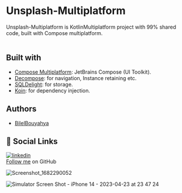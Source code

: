 # Unsplash-Multiplatform

Unsplash-Multiplatform is KotlinMultiplatform project with 99% shared code, built with Compose
multiplatform.
<br>
<br>

## Built with

- [Compose Multiplatform](https://github.com/JetBrains/compose-multiplatform): JetBrains Compose (UI
  Toolkit).
- [Decompose](https://github.com/arkivanov/Decompose): for navigation, Instance retaining etc.
- [SQLDelight](https://github.com/cashapp/sqldelight): for storage.
- [Koin](https://github.com/InsertKoinIO/koin): for dependency injection.

## Authors

- [BilelBouyahya](https://github.com/Bouyahyaa)

## 🔗 Social Links

[![linkedin](https://img.shields.io/badge/linkedin-0A66C2?style=for-the-badge&logo=linkedin&logoColor=white)](https://www.linkedin.com/in/bilel-bouyahya/)
<br>
[Follow me](https://github.com/Bouyahyaa) on GitHub

![Screenshot_1682290052](https://user-images.githubusercontent.com/74788624/233870322-821b7dbf-157b-4961-ad4a-4407366ff205.png)

![Simulator Screen Shot - iPhone 14 - 2023-04-23 at 23 47 24](https://user-images.githubusercontent.com/74788624/233870331-311e6e38-4d6a-481a-ab20-77ae39c2db49.png)
